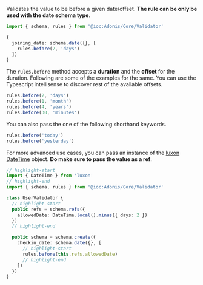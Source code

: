 Validates the value to be before a given date/offset. **The rule can be only be used with the date schema type**.

```ts
import { schema, rules } from '@ioc:Adonis/Core/Validator'

{
  joining_date: schema.date({}, [
    rules.before(2, 'days')
  ])
}
```

The `rules.before` method accepts a **duration** and the **offset** for the duration. Following are some of the examples for the same. You can use the Typescript intellisense to discover rest of the available offsets.

```ts
rules.before(2, 'days')
rules.before(1, 'month')
rules.before(4, 'years')
rules.before(30, 'minutes')
```

You can also pass the one of the following shorthand keywords.

```ts
rules.before('today')
rules.before('yesterday')
```

For more advanced use cases, you can pass an instance of the [luxon DateTime](https://moment.github.io/luxon/docs/class/src/datetime.js~DateTime.html) object. **Do make sure to pass the value as a ref**.

```ts
// highlight-start
import { DateTime } from 'luxon'
// highlight-end
import { schema, rules } from '@ioc:Adonis/Core/Validator'

class UserValidator {
  // highlight-start
  public refs = schema.refs({
    allowedDate: DateTime.local().minus({ days: 2 })
  })
  // highlight-end

  public schema = schema.create({
    checkin_date: schema.date({}, [
      // highlight-start
      rules.before(this.refs.allowedDate)
      // highlight-end
    ])
  })
}
```
